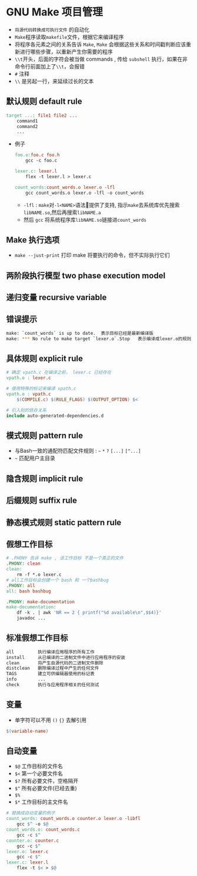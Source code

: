 # GNU Make 项目管理

- `将源代码转换成可执行文件` 的自动化
- `Make`程序读取`makefile`文件，根据它来编译程序
- 将程序各元素之间的关系告诉 `Make`, `Make` 会根据这些关系和时间戳判断应该重新进行哪些步骤，以重新产生你需要的程序
- `\\t`开头，后面的字符会被当做 commands , 传给 `subshell` 执行，如果在非命令行前面加上了`\\t`，会报错
- `#` 注释
- `\\` 是另起一行，来延续过长的文本

## 默认规则 default rule

```makefile
target ...: file1 file2 ...
    command1
    command2
    ...
```

- 例子
    ```makefile
    foo.o:foo.c foo.h
        gcc -c foo.c

    lexer.c: lexer.l
        flex -t lexer.l > lexer.c

    count_words:count_words.o lexer.o -lfl
        gcc count_words.o lexer.o -lfl -o count_words
    ```
  - `-lfl` : `make`对`-l<NAME>`语法提供了支持, 指示`make`去系统库优先搜索`libNAME.so`,然后再搜索`libNAME.a`
  - 然后 `gcc` 将系统程序库`libNAME.so`链接进`count_words`

## Make 执行选项

- `make --just-print` 打印 make 将要执行的命令，但不实际执行它们

## 两阶段执行模型 two phase execution model

## 递归变量 recursive variable

## 错误提示

```bash
make: `count_words` is up to date.  表示目标已经是最新编译版
make: *** No rule to make target `lexer.o`.Stop   表示编译成lexer.o的规则没写，或者有问题
```

## 具体规则 explicit rule

```makefile
# 确定 vpath.c 在编译之前， lexer.c 已经存在
vpath.o : lexer.c

# 使用特殊的标记来编译 vpath.c
vpath.o : vpath.c
    $(COMPILE.c) $(RULE_FLAGS) $(OUTPUT_OPTION) $<

# 引入别的依存关系
include auto-generated-dependencies.d
```

## 模式规则 pattern rule

- 与Bash一致的通配符匹配文件规则 : `~` `*` `?` `[...]` `[^...]`
- `~` 匹配用户主目录

## 隐含规则 implicit rule

## 后缀规则 suffix rule

## 静态模式规则 static pattern rule

## 假想工作目标

```makefile
# .PHONY 告诉 make , 该工作目标 不是一个真正的文件
.PHONY: clean
clean:
    rm -f *.o lexer.c
# all工作目标会创建一个 bash 和 一个bashbug
.PHONY: all
all: bash bashbug

.PHONY: make-documentation
make-documentation:
    df -k . | awk 'NR == 2 { printf("%d available\n",$$4)}'
    javadoc ...
```

## 标准假想工作目标

```Makefile
all         执行编译应用程序的所有工作
install     从已编译的二进制文件中进行应用程序的安装
clean       将产生自源代码的二进制文件删除
distclean   删除编译过程中产生的任何文件
TAGS        建立可供编辑器使用的标记表
info        ...
check       执行与应用程序相关的任何测试
```

## 变量

- 单字符可以不用 `()` `{}` 去解引用

```makefile
$(variable-name)
```

## 自动变量

- `$@` 工作目标的文件名
- `$<` 第一个必要文件名
- `$?` 所有必要文件，空格隔开
- `$^` 所有必要文件(已经去重)
- `$%`
- `$*` 工作目标的主文件名

```makefile
# 替换成自动变量的例子
count_words: count_words.o counter.o lexer.o -libfl
    gcc $^ -o $@
count_words.o: count_words.c
    gcc -c $^
counter.o: counter.c
    gcc -c $^
lexer.o: lexer.c
    gcc -c $^
lexer.c: lexer.l
    flex -t $< > $@
```
